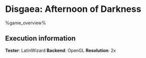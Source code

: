 # Disgaea: Afternoon of Darkness 

%game_overview%

## Execution information

**Tester**: LatinWizard
**Backend**: OpenGL
**Resolution**: 2x